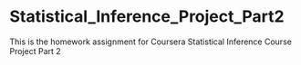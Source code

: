 # Statistical_Inference_Project_Part2
This is the homework assignment for Coursera Statistical Inference Course Project Part 2
